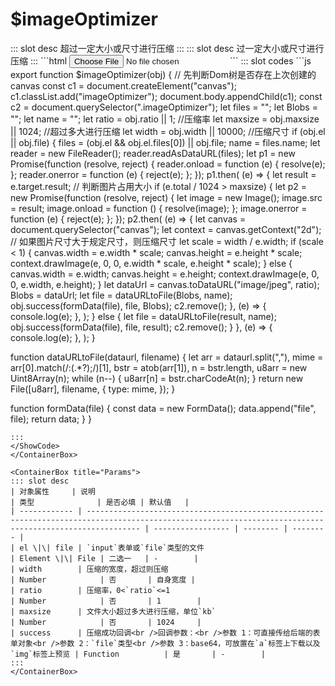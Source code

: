 # $imageOptimizer
<ContainerBox title="介绍">
::: slot desc
超过一定大小或尺寸进行压缩
:::
</ContainerBox>

<ContainerBox title="基础用法">
::: slot desc
过一定大小或尺寸进行压缩
:::
```html
<body>
  <input type="file" id="img" />

  <!-- JS -->
  <script>
    const img = document.querySelector("#img");
    img.addEventListener("change", function () {
      $imageOptimizer({
        el: img, //上传图片的input元素
        //file:f, //file类型的文件
        width: 1000, //压缩尺寸
        ratio: 1, //压缩率
        maxsize: 1024, //超过多大进行压缩
        /* 成功回调 */
        success: (data, file, url) => {},
      });
    });
  </script>
</body>
```
<ShowCode>
::: slot codes
```js
export function $imageOptimizer(obj) {
  // 先判断Dom树是否存在上次创建的canvas
  const c1 = document.createElement("canvas");
  c1.classList.add("imageOptimizer");
  document.body.appendChild(c1);
  const c2 = document.querySelector(".imageOptimizer");
  let files = "";
  let Blobs = "";
  let name = "";
  let ratio = obj.ratio || 1; //压缩率
  let maxsize = obj.maxsize || 1024; //超过多大进行压缩
  let width = obj.width || 10000; //压缩尺寸
  if (obj.el || obj.file) {
    files = (obj.el && obj.el.files[0]) || obj.file;
    name = files.name;
    let reader = new FileReader();
    reader.readAsDataURL(files);
    let p1 = new Promise(function (resolve, reject) {
      reader.onload = function (e) {
        resolve(e);
      };
      reader.onerror = function (e) {
        reject(e);
      };
    });
    p1.then(
      (e) => {
        let result = e.target.result;
        // 判断图片占用大小
        if (e.total / 1024 > maxsize) {
          let p2 = new Promise(function (resolve, reject) {
            let image = new Image();
            image.src = result;
            image.onload = function () {
              resolve(image);
            };
            image.onerror = function (e) {
              reject(e);
            };
          });
          p2.then(
            (e) => {
              let canvas = document.querySelector("canvas");
              let context = canvas.getContext("2d");
              // 如果图片尺寸大于规定尺寸，则压缩尺寸
              let scale = width / e.width;
              if (scale < 1) {
                canvas.width = e.width * scale;
                canvas.height = e.height * scale;
                context.drawImage(e, 0, 0, e.width * scale, e.height * scale);
              } else {
                canvas.width = e.width;
                canvas.height = e.height;
                context.drawImage(e, 0, 0, e.width, e.height);
              }
              let dataUrl = canvas.toDataURL("image/jpeg", ratio);
              Blobs = dataUrl;
              let file = dataURLtoFile(Blobs, name);
              obj.success(formData(file), file, Blobs);
              c2.remove();
            },
            (e) => {
              console.log(e);
            },
          );
        } else {
          let file = dataURLtoFile(result, name);
          obj.success(formData(file), file, result);
          c2.remove();
        }
      },
      (e) => {
        console.log(e);
      },
    );
  }

  function dataURLtoFile(dataurl, filename) {
    let arr = dataurl.split(","),
      mime = arr[0].match(/:(.*?);/)[1],
      bstr = atob(arr[1]),
      n = bstr.length,
      u8arr = new Uint8Array(n);
    while (n--) {
      u8arr[n] = bstr.charCodeAt(n);
    }
    return new File([u8arr], filename, {
      type: mime,
    });
  }

  function formData(file) {
    const data = new FormData();
    data.append("file", file);
    return data;
  }
}
```
:::
</ShowCode>
</ContainerBox>

<ContainerBox title="Params">
::: slot desc
| 对象属性     | 说明                                                                                                                                                     | 类型              | 是否必填 | 默认值   |
| ------------ | -------------------------------------------------------------------------------------------------------------------------------------------------------- | ----------------- | -------- | -------- |
| el \|\| file | `input`表单或`file`类型的文件                                                                                                                            | Element \|\| File | 二选一   | -        |
| width        | 压缩的宽度，超过则压缩                                                                                                                                   | Number            | 否       | 自身宽度 |
| ratio        | 压缩率，0<`ratio`<=1                                                                                                                                     | Number            | 否       | 1        |
| maxsize      | 文件大小超过多大进行压缩，单位`kb`                                                                                                                       | Number            | 否       | 1024     |
| success      | 压缩成功回调<br />回调参数：<br />参数 1：可直接传给后端的表单对象<br />参数 2：`file`类型<br />参数 3：base64，可放置在`a`标签上下载以及`img`标签上预览 | Function          | 是       | -        |
:::
</ContainerBox>
